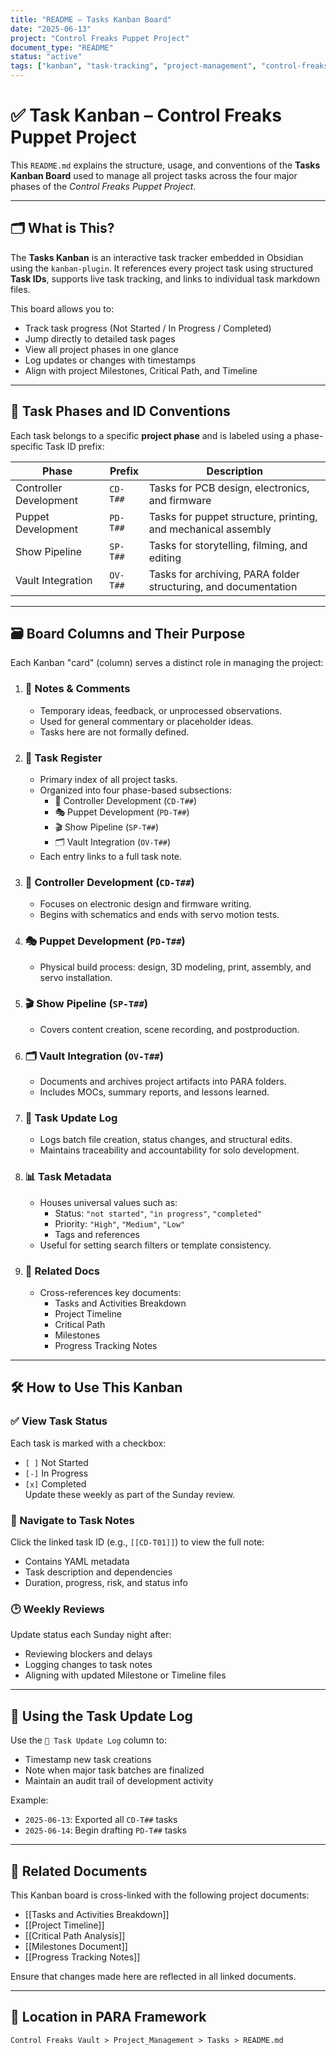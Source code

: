 ```yaml
---
title: "README – Tasks Kanban Board"
date: "2025-06-13"
project: "Control Freaks Puppet Project"
document_type: "README"
status: "active"
tags: ["kanban", "task-tracking", "project-management", "control-freaks"]
---
```


# ✅ Task Kanban – Control Freaks Puppet Project

This `README.md` explains the structure, usage, and conventions of the **Tasks Kanban Board** used to manage all project tasks across the four major phases of the *Control Freaks Puppet Project*.

---

## 🗂️ What is This?

The **Tasks Kanban** is an interactive task tracker embedded in Obsidian using the `kanban-plugin`. It references every project task using structured **Task IDs**, supports live task tracking, and links to individual task markdown files.

This board allows you to:
- Track task progress (Not Started / In Progress / Completed)
- Jump directly to detailed task pages
- View all project phases in one glance
- Log updates or changes with timestamps
- Align with project Milestones, Critical Path, and Timeline

---

## 🧩 Task Phases and ID Conventions

Each task belongs to a specific **project phase** and is labeled using a phase-specific Task ID prefix:

| Phase | Prefix | Description |
|-------|--------|-------------|
| Controller Development | `CD-T##` | Tasks for PCB design, electronics, and firmware |
| Puppet Development | `PD-T##` | Tasks for puppet structure, printing, and mechanical assembly |
| Show Pipeline | `SP-T##` | Tasks for storytelling, filming, and editing |
| Vault Integration | `OV-T##` | Tasks for archiving, PARA folder structuring, and documentation |

---

## 🗃️ Board Columns and Their Purpose

Each Kanban "card" (column) serves a distinct role in managing the project:

1. ### 📌 Notes & Comments  
   - Temporary ideas, feedback, or unprocessed observations.
   - Used for general commentary or placeholder ideas.
   - Tasks here are not formally defined.

2. ### 🧾 Task Register  
   - Primary index of all project tasks.
   - Organized into four phase-based subsections:
     - 🧠 Controller Development (`CD-T##`)
     - 🎭 Puppet Development (`PD-T##`)
     - 🎬 Show Pipeline (`SP-T##`)
     - 🗂️ Vault Integration (`OV-T##`)
   - Each entry links to a full task note.

3. ### 🧠 Controller Development (`CD-T##`)  
   - Focuses on electronic design and firmware writing.
   - Begins with schematics and ends with servo motion tests.

4. ### 🎭 Puppet Development (`PD-T##`)  
   - Physical build process: design, 3D modeling, print, assembly, and servo installation.

5. ### 🎬 Show Pipeline (`SP-T##`)  
   - Covers content creation, scene recording, and postproduction.

6. ### 🗂️ Vault Integration (`OV-T##`)  
   - Documents and archives project artifacts into PARA folders.
   - Includes MOCs, summary reports, and lessons learned.

7. ### 🔁 Task Update Log  
   - Logs batch file creation, status changes, and structural edits.
   - Maintains traceability and accountability for solo development.

8. ### 📊 Task Metadata  
   - Houses universal values such as:
     - Status: `"not started"`, `"in progress"`, `"completed"`
     - Priority: `"High"`, `"Medium"`, `"Low"`
     - Tags and references
   - Useful for setting search filters or template consistency.

9. ### 📎 Related Docs  
   - Cross-references key documents:
     - Tasks and Activities Breakdown
     - Project Timeline
     - Critical Path
     - Milestones
     - Progress Tracking Notes

---

## 🛠️ How to Use This Kanban

### ✅ View Task Status
Each task is marked with a checkbox:
- `[ ]` Not Started
- `[-]` In Progress
- `[x]` Completed  
Update these weekly as part of the Sunday review.

### 🔗 Navigate to Task Notes
Click the linked task ID (e.g., `[[CD-T01]]`) to view the full note:
- Contains YAML metadata
- Task description and dependencies
- Duration, progress, risk, and status info

### 🕑 Weekly Reviews
Update status each Sunday night after:
- Reviewing blockers and delays
- Logging changes to task notes
- Aligning with updated Milestone or Timeline files

---

## 🔄 Using the Task Update Log

Use the `🔁 Task Update Log` column to:
- Timestamp new task creations
- Note when major task batches are finalized
- Maintain an audit trail of development activity

Example:
- `2025-06-13`: Exported all `CD-T##` tasks
- `2025-06-14`: Begin drafting `PD-T##` tasks

---

## 📎 Related Documents

This Kanban board is cross-linked with the following project documents:

- [[Tasks and Activities Breakdown]]
- [[Project Timeline]]
- [[Critical Path Analysis]]
- [[Milestones Document]]
- [[Progress Tracking Notes]]

Ensure that changes made here are reflected in all linked documents.

---

## 📁 Location in PARA Framework

`Control Freaks Vault > Project_Management > Tasks > README.md`
